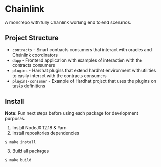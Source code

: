 # Chainlink

A monorepo with fully Chainlink working end to end scenarios.

## Project Structure

* `contracts` - Smart contracts consumers that interact with oracles and Chainlink coordinators
* `dapp` - Frontend application with examples of interaction with the contracts consumers
* `plugins` - Hardhat plugins that extend hardhat environment with utilities to easily interact with the contracts consumers
* `plugins-consumer` - Example of Hardhat project that uses the plugins on tasks definitions

## Install

**Note:** Run next steps before using each package for development purposes.

1. Install NodeJS 12.18 & Yarn
2. Install repositories dependencies
```
$ make install
```
3. Build all packages
```
$ make build
```
